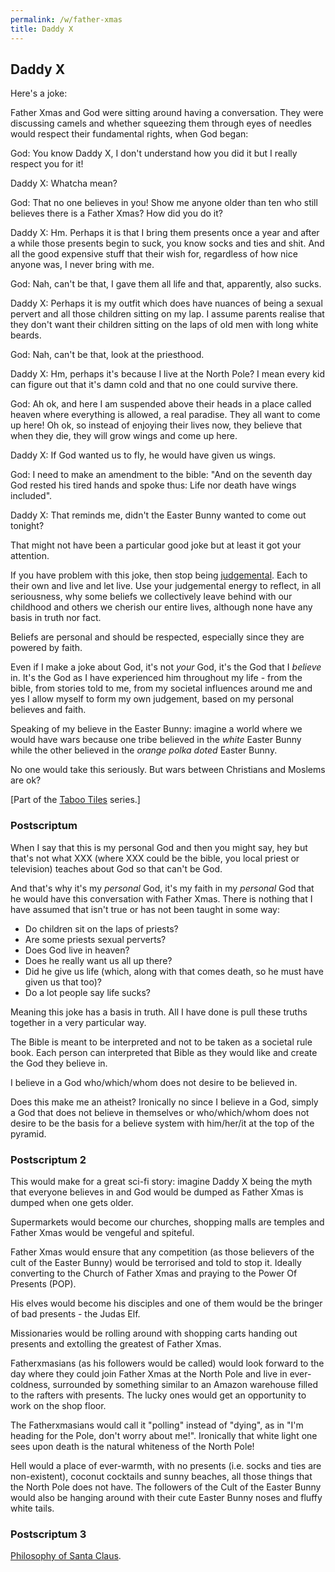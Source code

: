```yaml
---
permalink: /w/father-xmas
title: Daddy X
---
```


## Daddy X

Here's a joke:

Father Xmas and God were sitting around having a conversation. They were discussing camels and whether squeezing them through eyes of needles would respect their fundamental rights, when God began:

God: You know Daddy X, I don't understand how you did it but I really respect you for it!

Daddy X: Whatcha mean?

God: That no one believes in you! Show me anyone older than ten who still believes there is a Father Xmas? How did you do it?

Daddy X: Hm. Perhaps it is that I bring them presents once a year and after a while those presents begin to suck, you know socks and ties and shit. And all the good expensive stuff that their wish for, regardless of how nice anyone was, I never bring with me.

God: Nah, can't be that, I gave them all life and that, apparently, also sucks.

Daddy X: Perhaps it is my outfit which does have nuances of being a sexual pervert and all those children sitting on my lap. I assume parents realise that they don't want their children sitting on the laps of old men with long white beards.

God: Nah, can't be that, look at the priesthood.

Daddy X: Hm, perhaps it's because I live at the North Pole? I mean every kid can figure out that it's damn cold and that no one could survive there.

God: Ah ok, and here I am suspended above their heads in a place called heaven where everything is allowed, a real paradise. They all want to come up here! Oh ok, so instead of enjoying their lives now, they believe that when they die, they will grow wings and come up here.

Daddy X: If God wanted us to fly, he would have given us wings.

God: I need to make an amendment to the bible: "And on the seventh day God rested his tired hands and spoke thus: Life nor death have wings included".

Daddy X: That reminds me, didn't the Easter Bunny wanted to come out tonight?

That might not have been a particular good joke but at least it got your attention.

If you have problem with this joke, then stop being [judgemental](/w/judgement). Each to their own and live and let live. Use your judgemental energy to reflect, in all seriousness, why some beliefs we collectively leave behind with our childhood and others we cherish our entire lives, although none have any basis in truth nor fact.

Beliefs are personal and should be respected, especially since they are powered by faith.

Even if I make a joke about God, it's not *your* God, it's the God that I *believe* in. It's the God as I have experienced him throughout my life - from the bible, from stories told to me, from my societal influences around me and yes I allow myself to form my own judgement, based on my personal believes and faith.

Speaking of my believe in the Easter Bunny: imagine a world where we would have wars because one tribe believed in the *white* Easter Bunny while the other believed in the *orange polka doted* Easter Bunny.

No one would take this seriously. But wars between Christians and Moslems are ok?

\[Part of the [Taboo Tiles](https://upo.sh/tt) series.\]

### Postscriptum

When I say that this is my personal God and then you might say, hey but that's not what XXX (where XXX could be the bible, you local priest or television) teaches about God so that can't be God.

And that's why it's my *personal* God, it's my faith in my *personal* God that he would have this conversation with Father Xmas. There is nothing that I have assumed that isn't true or has not been taught in some way:

- Do children sit on the laps of priests?
- Are some priests sexual perverts?
- Does God live in heaven?
- Does he really want us all up there?
- Did he give us life (which, along with that comes death, so he must have given us that too)?
- Do a lot people say life sucks?

Meaning this joke has a basis in truth. All I have done is pull these truths together in a very particular way.

The Bible is meant to be interpreted and not to be taken as a societal rule book. Each person can interpreted that Bible as they would like and create the God they believe in.

I believe in a God who/which/whom does not desire to be believed in.

Does this make me an atheist? Ironically no since I believe in a God, simply a God that does not believe in themselves or who/which/whom does not desire to be the basis for a believe system with him/her/it at the top of the pyramid.

### Postscriptum 2

This would make for a great sci-fi story: imagine Daddy X being the myth that everyone believes in and God would be dumped as Father Xmas is dumped when one gets older.

Supermarkets would become our churches, shopping malls are temples and Father Xmas would be vengeful and spiteful.

Father Xmas would ensure that any competition (as those believers of the cult of the Easter Bunny) would be terrorised and told to stop it. Ideally converting to the Church of Father Xmas and praying to the Power Of Presents (POP).

His elves would become his disciples and one of them would be the bringer of bad presents - the Judas Elf.

Missionaries would be rolling around with shopping carts handing out presents and extolling the greatest of Father Xmas.

Fatherxmasians (as his followers would be called) would look forward to the day where they could join Father Xmas at the North Pole and live in ever-coldness, surrounded by something similar to an Amazon warehouse filled to the rafters with presents. The lucky ones would get an opportunity to work on the shop floor.

The Fatherxmasians would call it "polling" instead of "dying", as in "I'm heading for the Pole, don't worry about me!". Ironically that white light one sees upon death is the natural whiteness of the North Pole!

Hell would a place of ever-warmth, with no presents (i.e. socks and ties are non-existent), coconut cocktails and sunny beaches, all those things that the North Pole does not have. The followers of the Cult of the Easter Bunny would also be hanging around with their cute Easter Bunny noses and fluffy white tails.

### Postscriptum 3

[Philosophy of Santa Claus](/t/philosophy-of-santa-claus).
